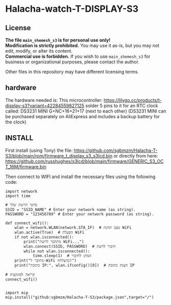 # Halacha-watch-T-DISPLAY-S3

## License  
**The file `main_shemesh_s3` is for personal use only!**  
**Modification is strictly prohibited.** You may use it as-is, but you may not edit, modify, or alter its content.  
**Commercial use is forbidden.** If you wish to use `main_shemesh_s3` for business or organizational purposes, please contact the author.  

Other files in this repository may have different licensing terms.

## hardware

The hardware needed is:
This microcontroller:
https://lilygo.cc/products/t-display-s3?variant=42284559827125
solder 5 pins to it for an RTC clock called: DS3231 MINI
G+NC+16+21+17 (next to each other)
(DS3231 MINI can be purchased separately on AliExpress and includes a backup battery for the clock)


## INSTALL

First install (using Tony) the file:
https://github.com/sgbmzm/Halacha-T-S3/blob/main/rom/firmware_t_display_s3_s3lcd.bin
or directly from here:
https://github.com/russhughes/s3lcd/blob/main/firmware/GENERIC_S3_OCT_16M/firmware.bin

Then connect to WIFI and install the necessary files using the following code:


```
import network
import time

# פרטי הרשת שלך
SSID = "SSID_NAME" # Enter your network name (as string).
PASSWORD = "123456789" # Enter your network password (as string).

def connect_wifi():
    wlan = network.WLAN(network.STA_IF)  # מצב תחנת WiFi
    wlan.active(True)  # הפעלת WiFi
    if not wlan.isconnected():
        print("מתחבר לרשת WiFi...")
        wlan.connect(SSID, PASSWORD)  # חיבור לרשת
        while not wlan.isconnected():
            time.sleep(1)  # המתן לחיבור
    print("מחובר ל-WiFi בהצלחה!")
    print("כתובת IP:", wlan.ifconfig()[0])  # הצגת כתובת IP

# קריאה לפונקציה
connect_wifi()


import mip
mip.install("github:sgbmzm/Halacha-T-S3/package.json",target="/")
```


